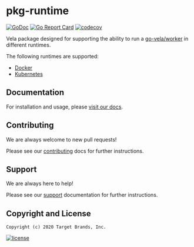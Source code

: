 # pkg-runtime

[![GoDoc](https://godoc.org/github.com/go-vela/pkg-runtime?status.svg)](https://godoc.org/github.com/go-vela/pkg-runtime)
[![Go Report Card](https://goreportcard.com/badge/go-vela/pkg-runtime)](https://goreportcard.com/report/go-vela/pkg-runtime)
[![codecov](https://codecov.io/gh/go-vela/pkg-runtime/branch/master/graph/badge.svg)](https://codecov.io/gh/go-vela/pkg-runtime)

Vela package designed for supporting the ability to run a [go-vela/worker](https://github.com/go-vela/worker) in different runtimes.

The following runtimes are supported:

* [Docker](https://docker.io/)
* [Kubernetes](https://kubernetes.io/)

## Documentation

For installation and usage, please [visit our docs](https://go-vela.github.io/docs).

## Contributing

We are always welcome to new pull requests!

Please see our [contributing](CONTRIBUTING.md) docs for further instructions.

## Support

We are always here to help!

Please see our [support](SUPPORT.md) documentation for further instructions.

## Copyright and License

```
Copyright (c) 2020 Target Brands, Inc.
```

[![license](https://img.shields.io/crates/l/gl.svg)](LICENSE)
